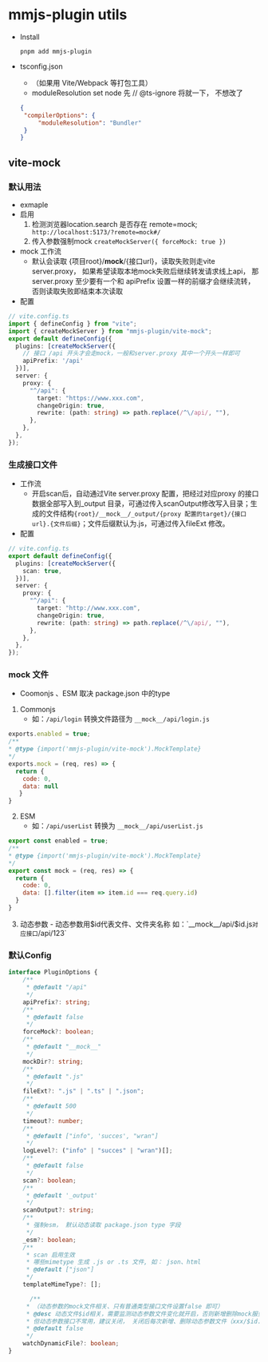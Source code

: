 # mmjs-plugin utils

- Install
  ```shell
  pnpm add mmjs-plugin
  ```
  
- tsconfig.json
  - （如果用 Vite/Webpack 等打包工具）
  - moduleResolution set node 先 // @ts-ignore 将就一下， 不想改了
  ```json
  {
   "compilerOptions": {
       "moduleResolution": "Bundler"
   }
  }
  ```

## vite-mock
  ### 默认用法
  - exmaple
  - 启用
    1. 检测浏览器location.search 是否存在 remote=mock; ` http://localhost:5173/?remote=mock#/`
    2. 传入参数强制mock `createMockServer({ forceMock: true })`
  - mock 工作流
    - 默认会读取 {项目root}/__mock__/{接口url}，读取失败则走vite server.proxy， 如果希望读取本地mock失败后继续转发请求线上api， 那server.proxy 至少要有一个和 apiPrefix 设置一样的前缀才会继续流转，否则读取失败即结束本次读取
  - 配置
  ```ts
  // vite.config.ts
  import { defineConfig } from "vite";
  import { createMockServer } from "mmjs-plugin/vite-mock";
  export default defineConfig({
    plugins: [createMockServer({
      // 接口 /api 开头才会走mock，一般和server.proxy 其中一个开头一样即可
      apiPrefix: '/api' 
    })], 
    server: {
      proxy: {
        "^/api": {
          target: "https://www.xxx.com",
          changeOrigin: true,
          rewrite: (path: string) => path.replace(/^\/api/, ""),
        },
      },
    },
  });
  ```
### 生成接口文件
  - 工作流
    - 开启scan后，自动通过Vite server.proxy 配置，把经过对应proxy 的接口数据全部写入到_output 目录，可通过传入scanOutput修改写入目录；生成的文件结构`{root}/__mock__/_output/{proxy 配置的target}/{接口url}.{文件后缀}`；文件后缀默认为.js，可通过传入fileExt 修改。
  - 配置
  ```ts
  // vite.config.ts
  export default defineConfig({
    plugins: [createMockServer({
      scan: true,
    })], 
    server: {
      proxy: {
        "^/api": {
          target: "http://www.xxx.com",
          changeOrigin: true,
          rewrite: (path: string) => path.replace(/^\/api/, ""),
        },
      },
    },
  });
  ```

### mock 文件
  - Coomonjs 、ESM 取决 package.json 中的type
  1. Commonjs
      - 如：`/api/login` 转换文件路径为 `__mock__/api/login.js`
  ```js
  exports.enabled = true;
  /**
  * @type {import('mmjs-plugin/vite-mock').MockTemplate}
  */
  exports.mock = (req, res) => {
    return { 
      code: 0, 
      data: null
     }
  }
  ```
  2. ESM
      - 如：`/api/userList` 转换为 `__mock__/api/userList.js`
  ```js
  export const enabled = true;
  /**
  * @type {import('mmjs-plugin/vite-mock').MockTemplate}
  */
  export const mock = (req, res) => {
    return {
      code: 0,
      data: [].filter(item => item.id === req.query.id)
    }
  }
  ```

  3. 动态参数
    - 动态参数用$id代表文件、文件夹名称 如：`__mock__/api/$id.js` 对应接口 `/api/123`
  

### 默认Config

```ts
interface PluginOptions {
    /**
     * @default "/api"
     */
    apiPrefix?: string;
    /**
     * @default false
     */
    forceMock?: boolean;
    /**
     * @default "__mock__"
     */
    mockDir?: string;
    /**
     * @default ".js"
     */
    fileExt?: ".js" | ".ts" | ".json";
    /**
     * @default 500
     */
    timeout?: number;
    /**
     * @default ["info", 'succes', "wran"]
     */
    logLevel?: ("info" | "succes" | "wran")[];
    /**
     * @default false
     */
    scan?: boolean;
    /**
     * @default '_output'
     */
    scanOutput?: string;
    /**
     * 强制esm， 默认动态读取 package.json type 字段
     */
    _esm?: boolean;
    /**
     * scan 启用生效
     * 哪些mimetype 生成 .js or .ts 文件, 如： json、html
     * @default ["json"]
     */
    templateMimeType?: [];

      /**
     * （动态参数的mock文件相关、只有普通类型接口文件设置false 即可）
     * @desc 动态文件$id相关，需要监测动态参数文件变化就开启，否则新增删除mock服务无法实时知道
     * 但动态参数接口不常用，建议关闭， 关闭后每次新增、删除动态参数文件（xxx/$id.js）,需要重新启动vite server 
     * @default false
     */
    watchDynamicFile?: boolean;
}
```

